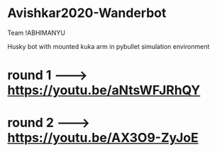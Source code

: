 # Avishkar2020-Wanderbot
Team !ABHIMANYU

Husky bot with mounted kuka arm in pybullet simulation environment

# round 1 ---> https://youtu.be/aNtsWFJRhQY
# round 2 ---> https://youtu.be/AX3O9-ZyJoE
